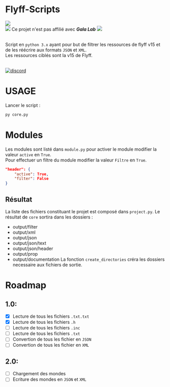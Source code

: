 # Flyff-Scripts

![](https://mirrors.creativecommons.org/presskit/buttons/88x31/svg/by-nc-sa.svg)<br>
![](https://img.icons8.com/color/24/000000/error.png) Ce projet n'est pas affilié avec ***Gala Lab*** ![](https://img.icons8.com/color/24/000000/error.png)<br>
<br>

Script en `python 3.x` ayant pour but de filtrer les ressources de flyff v15 et de les réécrire aux formats `JSON` et `XML`.<br>
Les ressources ciblés sont la v15 de Flyff.<br>
<br>

[![discord](https://discordapp.com/api/guilds/294405146300121088/widget.png)](https://discord.gg/fZP7TWq)</br>

# USAGE
Lancer le script :
```sh
py core.py
```

# Modules
Les modules sont listé dans `module.py` pour activer le module modifier la valeur `active` en `True`.<br>
Pour effectuer un filtre du module modifier la valeur `Filtre` en `True`.
```json
"header": {
    "active": True,
    "filter": False
}
```

## Résultat
La liste des fichiers constituant le projet est composé dans `project.py`.
Le résultat de `core` sortira dans les dossiers :
* output/filter
* output/xml
* output/json
* output/json/text
* output/json/header
* output/prop
* output/documentation
La fonction `create_directories` créra les dossiers necessaire aux fichiers de sortie.

# Roadmap
## 1.0:
- [x] Lecture de tous les fichiers `.txt.txt`
- [x] Lecture de tous les fichiers `.h`
- [ ] Lecture de tous les fichiers `.inc`
- [ ] Lecture de tous les fichiers `.txt`
- [ ] Convertion de tous les fichier en `JSON`
- [ ] Convertion de tous les fichier en `XML`

## 2.0:
- [ ] Chargement des mondes
- [ ] Ecriture des mondes en `JSON` et `XML`
